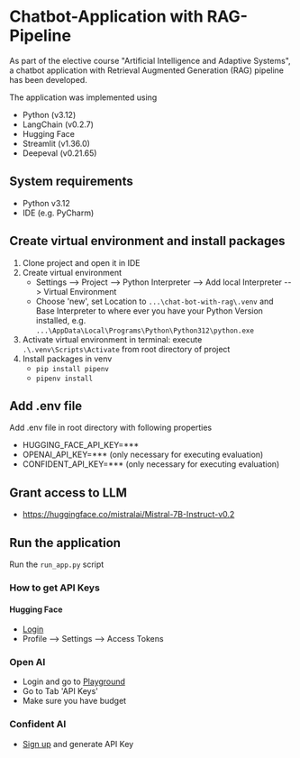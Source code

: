 # Chatbot-Application with RAG-Pipeline
As part of the elective course "Artificial Intelligence and Adaptive Systems",
a chatbot application with Retrieval Augmented Generation (RAG) pipeline has been developed.

The application was implemented using 
- Python (v3.12)
- LangChain (v0.2.7)
- Hugging Face
- Streamlit (v1.36.0)
- Deepeval (v0.21.65)

## System requirements
- Python v3.12
- IDE (e.g. PyCharm)

## Create virtual environment and install packages
1. Clone project and open it in IDE
2. Create virtual environment 
   - Settings --> Project --> Python Interpreter --> Add local Interpreter --> Virtual Environment 
   - Choose 'new', set Location to `...\chat-bot-with-rag\.venv` and Base Interpreter to where ever you have your Python Version installed, e.g. `...\AppData\Local\Programs\Python\Python312\python.exe`
3. Activate virtual environment in terminal: execute `.\.venv\Scripts\Activate` from root directory of project
4. Install packages in venv 
   - `pip install pipenv`
   - `pipenv install`

## Add .env file
Add .env file in root directory with following properties
  - HUGGING_FACE_API_KEY=***
  - OPENAI_API_KEY=*** (only necessary for executing evaluation)
  - CONFIDENT_API_KEY=*** (only necessary for executing evaluation)

## Grant access to LLM 
- https://huggingface.co/mistralai/Mistral-7B-Instruct-v0.2

## Run the application 
Run the `run_app.py` script


### How to get API Keys
#### Hugging Face
- [Login](https://huggingface.co/login)
- Profile --> Settings --> Access Tokens

### Open AI
- Login and go to [Playground](https://platform.openai.com/playground)
- Go to Tab 'API Keys'
- Make sure you have budget

### Confident AI
- [Sign up](https://app.confident-ai.com/auth/signup) and generate API Key